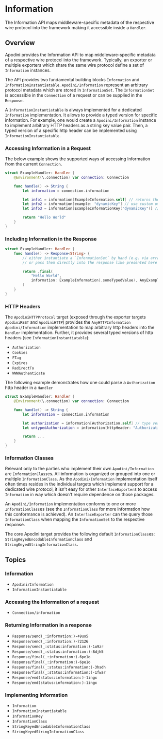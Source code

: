 # Information

The Information API maps middleware-specific metadata of the respective wire protocol into the framework
making it accessible inside a ``Handler``.

## Overview

Apodini provides the Information API to map middleware-specific metadata of a respective wire protocol into the framework.
Typically, an exporter or multiple exporters which share the same wire protocol define a set of ``Information`` instances.

The API provides two fundamental building blocks ``Information`` and ``InformationInstantiatable``.
``Apodini/Information`` represent an arbitrary protocol metadata which are stored in ``InformationSet``.
The ``InformationSet`` is accessible in the ``Connection`` of a request or can be supplied in the ``Response``.

A ``InformationInstantiatable`` is always implemented for a dedicated ``Information`` implementation.
It allows to provide a typed version for specific information.
For example, one would create a ``Apodini/Information`` instance to implement arbitrary HTTP headers as a string key value pair.
Then, a typed version of a specific http header can be implemented using ``InformationInstantiatable``.

### Accessing Information in a Request

The below example shows the supported ways of accessing Information from the current ``Connection``.

```swift
struct ExampleHandler: Handler {
    @Environment(\.connection) var connection: Connection

    func handle() -> String {
        let information = connection.information

        let info1 = information[ExampleInformation.self] // returns the typed ExampleInformation.Value if present
        let info2 = information[example: "dynamicKey"] // use custom overload to return raw value for the dynamic key (assuming string key)
        let info3 = information[ExampleInformationKey("dynamicKey")] // same as above, just not using the custom overload

        return "Hello World"
    }
}
```

### Including Information in the Response

```swift
struct ExampleHandler: Handler {
    func handle() -> Response<String> {
        // either instantiate a `InformationSet` by hand (e.g. via array literal)
        // or pass them directly into the response like presented here

        return .final(
            "Hello World",
            information: ExampleInformation(.someTypedValue), AnyExampleInformation(key: "dynamic", value: "custom")
        )
    }
}
```

### HTTP Headers

The `ApodiniHTTPProtocol` target (exposed through the exporter targets `ApodiniREST` and `ApodiniHTTP`) provides
the `AnyHTTPInformation` ``Apodini/Information`` implementation to map arbitrary http headers into the ``Handler`` implementation.
Further, it provides several typed versions of http headers (see ``InformationInstantiatable``):

- `Authorization`
- `Cookies`
- `ETag`
- `Expires`
- `RedirectTo`
- `WWWAuthenticate`

The following example demonstrates how one could parse a `Authorization` http header in a ``Handler``

```swift
struct ExampleHandler: Handler {
    @Environment(\.connection) var connection: Connection

    func handle() -> String {
        let information = connection.information

        let authorization = information[Authorization.self] // type version: Authorization.Value
        let untypedAuthorization = information[httpHeader: "Authorization"] // untyped version: AnyHTTPInformation

        return ...
    }
}
```

### Information Classes

Relevant only to the parties who implement their own ``Apodini/Information`` are ``InformationClass``es.
All information is organized or grouped into one or multiple ``InformationClass``.
As the ``Apodini/Information`` implementation itself often times resides in the individual targets which implement support for a dedicated wire protocol, it isn't easy for other ``InterfaceExporter``s to access ``Information`` in way which doesn't require dependence on those packages.

An ``Apodini/Information`` implementation conforms to one or more ``InformationClass``es (see the ``InformationClass`` for more information how this conformance is achieved). An ``InterfaceExporter`` can the query those ``InformationClass`` when mapping the ``InformationSet`` to the respective response.

The core Apodini target provides the following default ``InformationClass``es: ``StringKeyedEncodableInformationClass`` and ``StringKeyedStringInformationClass``.

## Topics

### Information


- ``Apodini/Information``
- ``InformationInstantiatable``

### Accessing the Information of a request

- ``Connection/information``

### Returning Information in a response

- ``Response/send(_:information:)-49uo5``
- ``Response/send(_:information:)-72126``
- ``Response/send(_:status:information:)-1u9zr``
- ``Response/send(_:status:information:)-8djh5``
- ``Response/final(_:information:)-6pe1o``
- ``Response/final(_:information:)-6pe1o``
- ``Response/final(_:status:information:)-3hsdh``
- ``Response/final(_:status:information:)-1fwar``
- ``Response/end(status:information:)-1ingx``
- ``Response/end(status:information:)-1ingx``

### Implementing Information

- ``Information``
- ``InformationInstantiatable``
- ``InformationKey``
- ``InformationClass``
- ``StringKeyedEncodableInformationClass``
- ``StringKeyedStringInformationClass``
